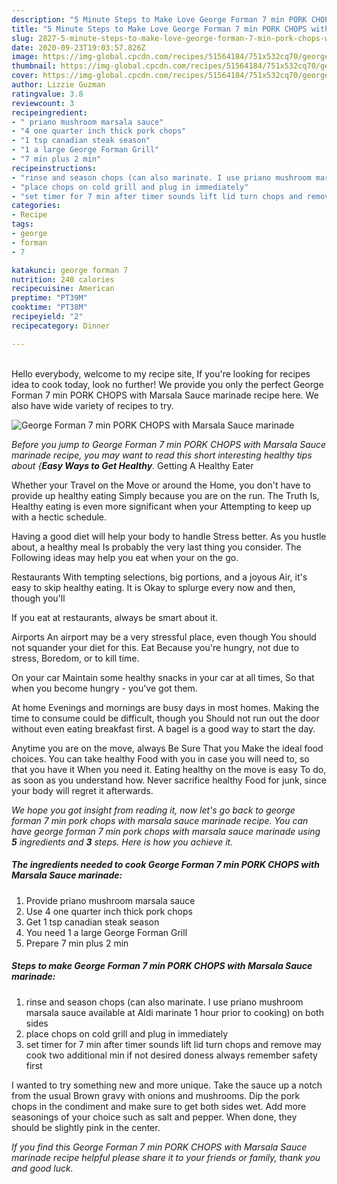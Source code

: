 ```yaml
---
description: "5 Minute Steps to Make Love George Forman 7 min PORK CHOPS with Marsala Sauce marinade"
title: "5 Minute Steps to Make Love George Forman 7 min PORK CHOPS with Marsala Sauce marinade"
slug: 2827-5-minute-steps-to-make-love-george-forman-7-min-pork-chops-with-marsala-sauce-marinade
date: 2020-09-23T19:03:57.826Z
image: https://img-global.cpcdn.com/recipes/51564184/751x532cq70/george-forman-7-min-pork-chops-with-marsala-sauce-marinade-recipe-main-photo.jpg
thumbnail: https://img-global.cpcdn.com/recipes/51564184/751x532cq70/george-forman-7-min-pork-chops-with-marsala-sauce-marinade-recipe-main-photo.jpg
cover: https://img-global.cpcdn.com/recipes/51564184/751x532cq70/george-forman-7-min-pork-chops-with-marsala-sauce-marinade-recipe-main-photo.jpg
author: Lizzie Guzman
ratingvalue: 3.8
reviewcount: 3
recipeingredient:
- " priano mushroom marsala sauce"
- "4 one quarter inch thick pork chops"
- "1 tsp canadian steak season"
- "1 a large George Forman Grill"
- "7 min plus 2 min"
recipeinstructions:
- "rinse and season chops (can also marinate. I use priano mushroom marsala sauce available at Aldi marinate 1 hour prior to cooking) on both sides"
- "place chops on cold grill and plug in immediately"
- "set timer for 7 min after timer sounds lift lid turn chops and remove may cook two additional min if not desired doness always remember safety first"
categories:
- Recipe
tags:
- george
- forman
- 7

katakunci: george forman 7 
nutrition: 240 calories
recipecuisine: American
preptime: "PT39M"
cooktime: "PT38M"
recipeyield: "2"
recipecategory: Dinner

---
```

<br>
Hello everybody, welcome to my recipe site, If you're looking for recipes idea to cook today, look no further! We provide you only the perfect George Forman 7 min PORK CHOPS with Marsala Sauce marinade recipe here. We also have wide variety of recipes to try.
<br>


![George Forman 7 min PORK CHOPS with Marsala Sauce marinade](https://img-global.cpcdn.com/recipes/51564184/751x532cq70/george-forman-7-min-pork-chops-with-marsala-sauce-marinade-recipe-main-photo.jpg)

<i>Before you jump to George Forman 7 min PORK CHOPS with Marsala Sauce marinade recipe, you may want to read this short interesting healthy tips about {<strong>Easy Ways to Get Healthy</strong>.</i>
Getting A Healthy Eater

Whether your Travel on the Move or around the
Home, you don't have to provide up healthy eating
Simply because you are on the run. The Truth Is,
Healthy eating is even more significant when your
Attempting to keep up with a hectic schedule.

Having a good diet will help your body to handle
Stress better. As you hustle about, a healthy meal
Is probably the very last thing you consider. The
Following ideas may help you eat when your on the go.

Restaurants
With tempting selections, big portions, and a joyous 
Air, it's easy to skip healthy eating. It is 
Okay to splurge every now and then, though you'll

If you eat at restaurants, always be smart
about it.

Airports
An airport may be a very stressful place, even though 
You should not squander your diet for this. Eat
Because you're hungry, not due to stress,
Boredom, or to kill time.

On your car
Maintain some healthy snacks in your car at all times,
So that when you become hungry - you've got them.

At home
Evenings and mornings are busy days in most homes.
Making the time to consume could be difficult, though you
Should not run out the door without even eating breakfast
first. 
A bagel is a good way to start the day.

Anytime you are on the move, always Be Sure That you
Make the ideal food choices. You can take healthy
Food with you in case you will need to, so that you have it
When you need it. Eating healthy on the move is easy
To do, as soon as you understand how. Never sacrifice healthy
Food for junk, since your body will regret it afterwards.


<i>We hope you got insight from reading it, now let's go back to george forman 7 min pork chops with marsala sauce marinade recipe. You can have george forman 7 min pork chops with marsala sauce marinade using <strong>5</strong> ingredients and <strong>3</strong> steps. Here is how you achieve it.
</i>

##### The ingredients needed to cook George Forman 7 min PORK CHOPS with Marsala Sauce marinade:

1. Provide  priano mushroom marsala sauce
1. Use 4 one quarter inch thick pork chops
1. Get 1 tsp canadian steak season
1. You need 1 a large George Forman Grill
1. Prepare 7 min plus 2 min


##### Steps to make George Forman 7 min PORK CHOPS with Marsala Sauce marinade:

1. rinse and season chops (can also marinate. I use priano mushroom marsala sauce available at Aldi marinate 1 hour prior to cooking) on both sides
1. place chops on cold grill and plug in immediately
1. set timer for 7 min after timer sounds lift lid turn chops and remove may cook two additional min if not desired doness always remember safety first


I wanted to try something new and more unique. Take the sauce up a notch from the usual Brown gravy with onions and mushrooms. Dip the pork chops in the condiment and make sure to get both sides wet. Add more seasonings of your choice such as salt and pepper. When done, they should be slightly pink in the center. 

<i>If you find this George Forman 7 min PORK CHOPS with Marsala Sauce marinade recipe helpful please share it to your friends or family, thank you and good luck.</i>
